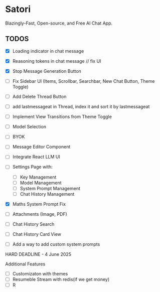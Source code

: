 # Satori

Blazingly-Fast, Open-source, and Free AI Chat App.

## TODOS

- [x] Loading indicator in chat message
- [x] Reasoning tokens in chat message // fix UI
- [x] Stop Message Generation Button
- [ ] Fix Sidebar UI (Items, Scrollbar, Searchbar, New Chat Button, Theme Toggle)
- [ ] Add Delete Thread Button
- [ ] add lastmessageat in Thread, index it and sort it by lastmessageat
- [ ] Implement View Transitions from Theme Toggle
- [ ] Model Selection
- [ ] BYOK
- [ ] Message Editor Component
- [ ] Integrate React LLM UI
- [ ] Settings Page with:

  - [ ] Key Management
  - [ ] Model Management
  - [ ] System Prompt Management
  - [ ] Chat History Management

- [x] Maths System Prompt Fix
- [ ] Attachments (Image, PDF)
- [ ] Chat History Search
- [ ] Chat History Card View
- [ ] Add a way to add custom system prompts

HARD DEADLINE - 4 June 2025

Additional Features

- [ ] Customizaton with themes
- [ ] Resumeble Stream with redis(if we get money)
- [ ] R
